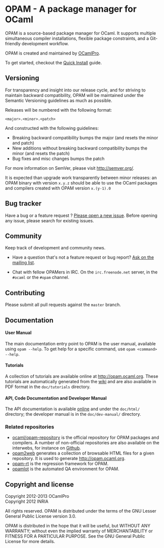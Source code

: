 # OPAM - A package manager for OCaml

OPAM is a source-based package manager for OCaml. It supports multiple simultaneous
compiler installations, flexible package constraints, and a Git-friendly development
workflow.

OPAM is created and maintained by [OCamlPro](http://www.ocamlpro.com).

To get started, checkout the [Quick
Install](http://opam.ocaml.org/doc/Quick_Install.html) guide.

## Versioning

For transparency and insight into our release cycle, and for striving
to maintain backward compatibility, OPAM will be maintained under
the Semantic Versioning guidelines as much as possible.

Releases will be numbered with the following format:

```
<major>.<minor>.<patch>
```

And constructed with the following guidelines:

* Breaking backward compatibility bumps the major (and resets the minor and patch)
* New additions without breaking backward compatibility bumps the minor (and resets the patch)
* Bug fixes and misc changes bumps the patch

For more information on SemVer, please visit http://semver.org/.

It is expected than upgrade work transparently between minor releases:
an OPAM binary with version `x.y.z` should be able to use the OCaml
packages and compilers created with OPAM version `x.(y-1).0`

## Bug tracker

Have a bug or a feature request ?
[Please open a new issue](https://github.com/ocaml/opam/issues).
Before opening any issue, please search for existing issues.

## Community

Keep track of development and community news.

* Have a question that's not a feature request or bug report?
  [Ask on the mailing list](http://lists.ocaml.org/listinfo/infrastructure).

* Chat with fellow OPAMers in IRC. On the `irc.freenode.net` server,
  in the `#ocaml` or the `#opam` channel.

## Contributing

Please submit all pull requests against the `master` branch.

## Documentation

#### User Manual

The main documentation entry point to OPAM is the user manual,
available using `opam --help`. To get help for a specific command, use
`opam <command> --help`.

#### Tutorials

A collection of tutorials are available online at <http://opam.ocaml.org>.
These tutorials are automatically generated from the
[wiki](https://github.com/ocaml/opam/wiki/_pages) and
are also available in PDF format in the `doc/tutorials` directory.

#### API, Code Documentation and Developer Manual

The API documentation is available
 [online](http://htmlpreview.github.com/?https://github.com/ocaml/opam/blob/master/doc/html/index.html)
 and under the `doc/html/` directory; the developer manual is in
 the `doc/dev-manual/` directory.

### Related repositories

- [ocaml/opam-repository](https://github.com/ocaml/opam-repository) is the official repository for OPAM packages and compilers. A number of non-official repositories are also available on the interwebs, for instance on [Github](https://github.com/search?q=opam-repo&type=Repositories).
- [opam2web](https://github.com/ocaml/opam2web) generates a collection of browsable HTML files for a given repository. It is used to generate http://opam.ocaml.org.
- [opam-rt](https://github.com/ocaml/opam-rt) is the regression framework for OPAM.
- [opamlot](https://github.com/ocamllabs/ocamlot) is the automated QA environment for OPAM. 

## Copyright and license

Copyright 2012-2013 OCamlPro  
Copyright 2012 INRIA

All rights reserved. OPAM is distributed under the terms of
the GNU Lesser General Public License version 3.0.

OPAM is distributed in the hope that it will be useful,
but WITHOUT ANY WARRANTY; without even the implied warranty of
MERCHANTABILITY or FITNESS FOR A PARTICULAR PURPOSE.  See the
GNU General Public License for more details.

